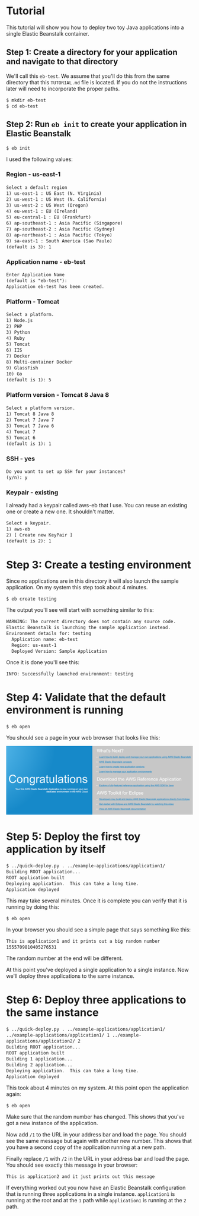 # Tutorial

This tutorial will show you how to deploy two toy Java applications into a single Elastic Beanstalk container.

## Step 1: Create a directory for your application and navigate to that directory

We'll call this `eb-test`.  We assume that you'll do this from the same directory that this `TUTORIAL.md` file is located.  If you do not the instructions later will need to incorporate the proper paths.

```
$ mkdir eb-test
$ cd eb-test
```

## Step 2: Run `eb init` to create your application in Elastic Beanstalk

```
$ eb init
```

I used the following values:

### Region - us-east-1

```
Select a default region
1) us-east-1 : US East (N. Virginia)
2) us-west-1 : US West (N. California)
3) us-west-2 : US West (Oregon)
4) eu-west-1 : EU (Ireland)
5) eu-central-1 : EU (Frankfurt)
6) ap-southeast-1 : Asia Pacific (Singapore)
7) ap-southeast-2 : Asia Pacific (Sydney)
8) ap-northeast-1 : Asia Pacific (Tokyo)
9) sa-east-1 : South America (Sao Paulo)
(default is 3): 1
```

### Application name - eb-test

```
Enter Application Name
(default is "eb-test"): 
Application eb-test has been created.
```

### Platform - Tomcat

```
Select a platform.
1) Node.js
2) PHP
3) Python
4) Ruby
5) Tomcat
6) IIS
7) Docker
8) Multi-container Docker
9) GlassFish
10) Go
(default is 1): 5
```

### Platform version - Tomcat 8 Java 8

```
Select a platform version.
1) Tomcat 8 Java 8
2) Tomcat 7 Java 7
3) Tomcat 7 Java 6
4) Tomcat 7
5) Tomcat 6
(default is 1): 1
```

### SSH - yes

```
Do you want to set up SSH for your instances?
(y/n): y
```

### Keypair - existing

I already had a keypair called aws-eb that I use.  You can reuse an existing one or create a new one.  It shouldn't matter.

```
Select a keypair.
1) aws-eb
2) [ Create new KeyPair ]
(default is 2): 1
```

# Step 3: Create a testing environment

Since no applications are in this directory it will also launch the sample application.  On my system this step took about 4 minutes.

```
$ eb create testing
```

The output you'll see will start with something similar to this:

```
WARNING: The current directory does not contain any source code. Elastic Beanstalk is launching the sample application instead.
Environment details for: testing
  Application name: eb-test
  Region: us-east-1
  Deployed Version: Sample Application
```

Once it is done you'll see this:

```
INFO: Successfully launched environment: testing
```

# Step 4: Validate that the default environment is running

```
$ eb open
```

You should see a page in your web browser that looks like this:

![Default Tomcat 8 Java 8 application](default-application.png)

# Step 5: Deploy the first toy application by itself

```
$ ../quick-deploy.py . ../example-applications/application1/
Building ROOT application...
ROOT application built
Deploying application.  This can take a long time.
Application deployed
```

This may take several minutes.  Once it is complete you can verify that it is running by doing this:

```
$ eb open
```

In your browser you should see a simple page that says something like this:

```
This is application1 and it prints out a big random number 1555709810405276531
```

The random number at the end will be different.

At this point you've deployed a single application to a single instance.  Now we'll deploy three applications to the same instance.

# Step 6: Deploy three applications to the same instance

```
$ ../quick-deploy.py . ../example-applications/application1/ ../example-applications/application1/ 1 ../example-applications/application2/ 2
Building ROOT application...
ROOT application built
Building 1 application...
Building 2 application...
Deploying application.  This can take a long time.
Application deployed
```

This took about 4 minutes on my system.  At this point open the application again:

```
$ eb open
```

Make sure that the random number has changed.  This shows that you've got a new instance of the application.

Now add `/1` to the URL in your address bar and load the page.  You should see the same message but again with another new number.  This shows that you have a second copy of the application running at a new path.

Finally replace `/1` with `/2` in the URL in your address bar and load the page.  You should see exactly this message in your browser:

```
This is application2 and it just prints out this message
```

If everything worked out you now have an Elastic Beanstalk configuration that is running three applications in a single instance.  `application1` is running at the root and at the `1` path while `application1` is running at the `2` path.